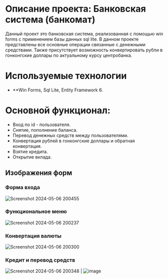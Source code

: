 # Описание проекта: Банковская система (банкомат)
Данный проект это банковская система, реализованная с помощью win forms с применением базы данных sql lite. В данном проекте представлены все основные операции связанные с денежными средствами. Также присутствует возможность конвертировать рубли в гонконгские доллары по актуальному курсу центробанка.

# Используемые технологии
* **Win Forms, Sql Lite, Entity Framework 6.

# Основной функционал:
* Вход по id - пользователя.
* Снятие, пополнение баланса.
* Перевод денежных средств между пользователями.
* Конвертация рублей в гонконгские доллары и обратная конвертация.
* Взятие кредита.
* Открытие вклада.

## Изображения форм
### **Форма входа**

![Screenshot 2024-05-06 200455](https://github.com/qwiklly/BankSystem/assets/157243767/ac63194a-15eb-47b7-a88d-931f0056f78b)

### **Функциональное меню**

![Screenshot 2024-05-06 200237](https://github.com/qwiklly/BankSystem/assets/157243767/88398e7a-7bb4-4707-add5-fdd48189f4d2)

### **Конвертация валюты**

![Screenshot 2024-05-06 200300](https://github.com/qwiklly/BankSystem/assets/157243767/61f816d4-37cd-4458-8950-421af02df2f0)

### **Кредит и перевод средств**

![Screenshot 2024-05-06 200348](https://github.com/qwiklly/BankSystem/assets/157243767/c9770d47-c5e2-4cec-b5f8-b98a887077f6) | ![image](https://github.com/qwiklly/BankSystem/assets/157243767/d5dbdf7c-c9c2-4d72-8d43-4f3ddfaa0170)




